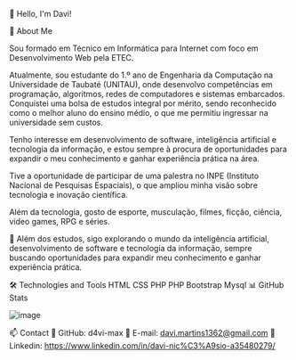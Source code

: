 👋 Hello, I'm Davi!

🚀 About Me

Sou formado em Técnico em Informática para Internet com foco em Desenvolvimento Web pela ETEC.

Atualmente, sou estudante do 1.º ano de Engenharia da Computação na Universidade de Taubaté (UNITAU), onde desenvolvo competências em programação, algoritmos, redes de computadores e sistemas embarcados. Conquistei uma bolsa de estudos integral por mérito, sendo reconhecido como o melhor aluno do ensino médio, o que me permitiu ingressar na universidade sem custos.

Tenho interesse em desenvolvimento de software, inteligência artificial e tecnologia da informação, e estou sempre à procura de oportunidades para expandir o meu conhecimento e ganhar experiência prática na área.

Tive a oportunidade de participar de uma palestra no INPE (Instituto Nacional de Pesquisas Espaciais), o que ampliou minha visão sobre tecnologia e inovação científica.

Além da tecnologia, gosto de esporte, musculação, filmes, ficção, ciência, video games, RPG e séries.

📌 Além dos estudos, sigo explorando o mundo da inteligência artificial, desenvolvimento de software e tecnologia da informação, sempre buscando oportunidades para expandir meu conhecimento e ganhar experiência prática.

🛠️ Technologies and Tools
HTML CSS PHP PHP Bootstrap Mysql 
📊 GitHub Stats
 
![image](https://github.com/user-attachments/assets/581fbb26-2824-46ce-bac2-43eb78ab7084)

📫 Contact
📌 GitHub: d4vi-max
📌 E-mail: davi.martins1362@gmail.com
📌 Linkedin: https://www.linkedin.com/in/davi-nic%C3%A9sio-a35480279/

